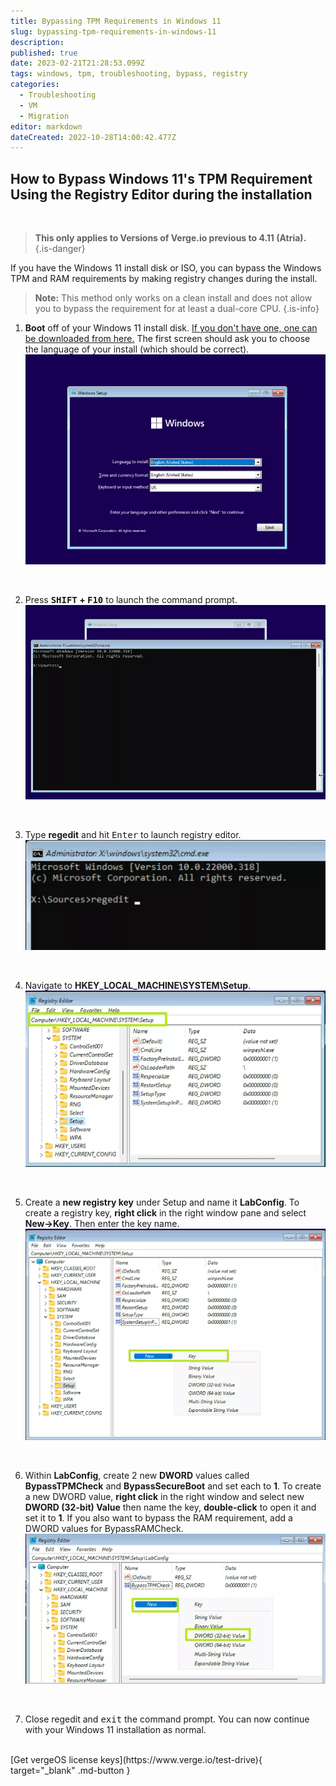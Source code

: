 ```yaml
---
title: Bypassing TPM Requirements in Windows 11
slug: bypassing-tpm-requirements-in-windows-11
description: 
published: true
date: 2023-02-21T21:28:53.099Z
tags: windows, tpm, troubleshooting, bypass, registry
categories:
  - Troubleshooting
  - VM
  - Migration
editor: markdown
dateCreated: 2022-10-28T14:00:42.477Z
---
```


## How to Bypass Windows 11's TPM Requirement Using the Registry Editor during the installation
<br>

> **This only applies to Versions of Verge.io previous to 4.11 (Atria).**
{.is-danger}

If you have the Windows 11 install disk or ISO, you can bypass the Windows TPM and RAM requirements by making registry changes during the install.  
> **Note:** This method only works on a clean install and does not allow you to bypass the requirement for at least a dual-core CPU. 
{.is-info}


1. **Boot** off of your Windows 11 install disk. [If you don't have one, one can be downloaded from here.](https://www.microsoft.com/en-us/software-download/windows11) The first screen should ask you to choose the language of your install (which should be correct).
![tpm-1.png](/docs/public/tpm-1.png)
<br>

2. Press **<kbd>SHIFT</kbd> + <kbd>F10</kbd>** to launch the command prompt. 
![tpm-2.png](/docs/public/tpm-2.png)
<br>

3. Type **regedit** and hit <kbd>Enter</kbd> to launch registry editor.
![tpm-3.png](/docs/public/tpm-3.png)
<br>

4. Navigate to **HKEY_LOCAL_MACHINE\SYSTEM\Setup**. 
![tpm-4.png](/docs/public/tpm-4.png)
<br>

5. Create a **new registry key** under Setup and name it **LabConfig**. To create a registry key, **right click** in the right window pane and select **New->Key**. Then enter the key name.
![tpm-5.png](/docs/public/tpm-5.png)
<br>

6. Within **LabConfig**, create 2 new **DWORD** values called **BypassTPMCheck** and **BypassSecureBoot** and set each to **1**. To create a new DWORD value, **right click** in the right window and select new **DWORD (32-bit) Value** then name the key, **double-click** to open it and set it to **1**.
If you also want to bypass the RAM requirement, add a DWORD values for BypassRAMCheck.
![tpm-6.png](/docs/public/tpm-6.png)
<br>



7. Close regedit and <kbd>exit</kbd> the command prompt. You can now continue with your Windows 11 installation as normal.

<br>
[Get vergeOS license keys](https://www.verge.io/test-drive){ target="_blank" .md-button }